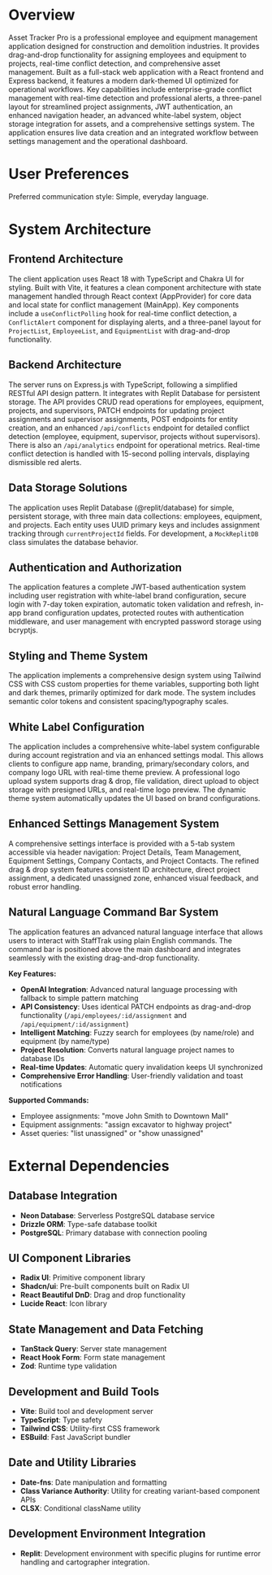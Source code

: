# Overview

Asset Tracker Pro is a professional employee and equipment management application designed for construction and demolition industries. It provides drag-and-drop functionality for assigning employees and equipment to projects, real-time conflict detection, and comprehensive asset management. Built as a full-stack web application with a React frontend and Express backend, it features a modern dark-themed UI optimized for operational workflows. Key capabilities include enterprise-grade conflict management with real-time detection and professional alerts, a three-panel layout for streamlined project assignments, JWT authentication, an enhanced navigation header, an advanced white-label system, object storage integration for assets, and a comprehensive settings system. The application ensures live data creation and an integrated workflow between settings management and the operational dashboard.

# User Preferences

Preferred communication style: Simple, everyday language.

# System Architecture

## Frontend Architecture
The client application uses React 18 with TypeScript and Chakra UI for styling. Built with Vite, it features a clean component architecture with state management handled through React context (AppProvider) for core data and local state for conflict management (MainApp). Key components include a `useConflictPolling` hook for real-time conflict detection, a `ConflictAlert` component for displaying alerts, and a three-panel layout for `ProjectList`, `EmployeeList`, and `EquipmentList` with drag-and-drop functionality.

## Backend Architecture
The server runs on Express.js with TypeScript, following a simplified RESTful API design pattern. It integrates with Replit Database for persistent storage. The API provides CRUD read operations for employees, equipment, projects, and supervisors, PATCH endpoints for updating project assignments and supervisor assignments, POST endpoints for entity creation, and an enhanced `/api/conflicts` endpoint for detailed conflict detection (employee, equipment, supervisor, projects without supervisors). There is also an `/api/analytics` endpoint for operational metrics. Real-time conflict detection is handled with 15-second polling intervals, displaying dismissible red alerts.

## Data Storage Solutions
The application uses Replit Database (@replit/database) for simple, persistent storage, with three main data collections: employees, equipment, and projects. Each entity uses UUID primary keys and includes assignment tracking through `currentProjectId` fields. For development, a `MockReplitDB` class simulates the database behavior.

## Authentication and Authorization
The application features a complete JWT-based authentication system including user registration with white-label brand configuration, secure login with 7-day token expiration, automatic token validation and refresh, in-app brand configuration updates, protected routes with authentication middleware, and user management with encrypted password storage using bcryptjs.

## Styling and Theme System
The application implements a comprehensive design system using Tailwind CSS with CSS custom properties for theme variables, supporting both light and dark themes, primarily optimized for dark mode. The system includes semantic color tokens and consistent spacing/typography scales.

## White Label Configuration
The application includes a comprehensive white-label system configurable during account registration and via an enhanced settings modal. This allows clients to configure app name, branding, primary/secondary colors, and company logo URL with real-time theme preview. A professional logo upload system supports drag & drop, file validation, direct upload to object storage with presigned URLs, and real-time logo preview. The dynamic theme system automatically updates the UI based on brand configurations.

## Enhanced Settings Management System
A comprehensive settings interface is provided with a 5-tab system accessible via header navigation: Project Details, Team Management, Equipment Settings, Company Contacts, and Project Contacts. The refined drag & drop system features consistent ID architecture, direct project assignment, a dedicated unassigned zone, enhanced visual feedback, and robust error handling.

## Natural Language Command Bar System
The application features an advanced natural language interface that allows users to interact with StaffTrak using plain English commands. The command bar is positioned above the main dashboard and integrates seamlessly with the existing drag-and-drop functionality.

**Key Features:**
- **OpenAI Integration**: Advanced natural language processing with fallback to simple pattern matching
- **API Consistency**: Uses identical PATCH endpoints as drag-and-drop functionality (`/api/employees/:id/assignment` and `/api/equipment/:id/assignment`)
- **Intelligent Matching**: Fuzzy search for employees (by name/role) and equipment (by name/type)
- **Project Resolution**: Converts natural language project names to database IDs
- **Real-time Updates**: Automatic query invalidation keeps UI synchronized
- **Comprehensive Error Handling**: User-friendly validation and toast notifications

**Supported Commands:**
- Employee assignments: "move John Smith to Downtown Mall"
- Equipment assignments: "assign excavator to highway project"  
- Asset queries: "list unassigned" or "show unassigned"

# External Dependencies

## Database Integration
- **Neon Database**: Serverless PostgreSQL database service
- **Drizzle ORM**: Type-safe database toolkit
- **PostgreSQL**: Primary database with connection pooling

## UI Component Libraries
- **Radix UI**: Primitive component library
- **Shadcn/ui**: Pre-built components built on Radix UI
- **React Beautiful DnD**: Drag and drop functionality
- **Lucide React**: Icon library

## State Management and Data Fetching
- **TanStack Query**: Server state management
- **React Hook Form**: Form state management
- **Zod**: Runtime type validation

## Development and Build Tools
- **Vite**: Build tool and development server
- **TypeScript**: Type safety
- **Tailwind CSS**: Utility-first CSS framework
- **ESBuild**: Fast JavaScript bundler

## Date and Utility Libraries
- **Date-fns**: Date manipulation and formatting
- **Class Variance Authority**: Utility for creating variant-based component APIs
- **CLSX**: Conditional className utility

## Development Environment Integration
- **Replit**: Development environment with specific plugins for runtime error handling and cartographer integration.
